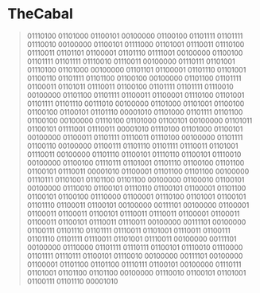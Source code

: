 # TheCabal
>01110100 01101000 01100101 00100000 01100100 01101111 01101111 01110010 00100000 01100101 01111000 01101001 01110011 01110100 01110011
>01101101 01100001 01101110 01111001 00100000 01100100 01101111 01101111 01110010 01110011 00100000 01110111 01101001 01110100 01101000 00100000 01101101 01100001 01101110 01101001 01100110 01101111 01101100 01100100 00100000 01101100 01101111 01100011 01101011 01110011
>01100100 01101111 01101111 01110010 00100000 01101100 01101111 01100011 01100001 01110100 01101001 01101111 01101110 00111010 00100000 01101000 01101001 01100100 01100100 01100101 01101110 00001010 01101000 01101111 01101100 01100100 00100000 01110100 01101000 01100101 00100000 01101011 01100101 01111001 01110011 00001010 01110100 01101000 01100101 00100000 01100011 01101111 01110011 01110100 00100000 01101111 01100110 00100000 01100111 01101110 01101111 01110011 01101001 01110011 00100000 01101110 01100101 01110110 01100101 01110010 00100000 01100100 01110111 01101001 01101110 01100100 01101100 01100101 01110011 00001010 01100001 01101100 01101100 00100000 01110111 01101001 01101100 01101100 00100000 01100010 01100101 00100000 01110010 01100101 01110110 01100101 01100001 01101100 01100101 01100100
>01110000 01100001 01110100 01101001 01100101 01101110 01100011 01100101 00100000 00111101 00100000 01100001 01100011 01100011 01100101 01110011 01110011
>01100001 01100011 01100011 01100101 01110011 01110011 00100000 00111101 00100000 01100111 01101110 01101111 01110011 01101001 01110011
>01100111 01101110 01101111 01110011 01101001 01110011 00100000 00111101 00100000 01110000 01101111 01110111 01100101 01110010
>01110000 01101111 01110111 01100101 01110010 00100000 00111101 00100000 01100001 01101100 01101100
>01110111 01100101 00100000 01110111 01101001 01101100 01101100 00100000 01110010 01100101 01101001 01100111 01101110 00001010
